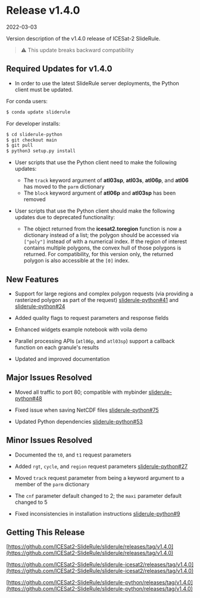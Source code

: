# Release v1.4.0

2022-03-03

Version description of the v1.4.0 release of ICESat-2 SlideRule.

> :warning: This update breaks backward compatibility

## Required Updates for v1.4.0

* In order to use the latest SlideRule server deployments, the Python client must be updated.

For conda users:
```bash
$ conda update sliderule
```

For developer installs:
```bash
$ cd sliderule-python
$ git checkout main
$ git pull
$ python3 setup.py install
```

* User scripts that use the Python client need to make the following updates:
  - The `track` keyword argument of **atl03sp**, **atl03s**, **atl06p**, and **atl06** has moved to the `parm` dictionary
  - The `block` keyword argument of **atl06p** and **atl03sp** has been removed

* User scripts that use the Python client should make the following updates due to deprecated functionality:
  - The object returned from the **icesat2.toregion** function is now a dictionary instead of a list;  the polygon should be accessed via `["poly"]` instead of with a numerical index.  If the region of interest contains multiple polygons, the convex hull of those polygons is returned.  For compatibility, for this version only, the returned polygon is also accessible at the `[0]` index.


## New Features

- Support for large regions and complex polygon requests (via providing a rasterized polygon as part of the request) [sliderule-python#41](https://github.com/ICESat2-SlideRule/sliderule-python/issues/41) and [sliderule-python#24](https://github.com/ICESat2-SlideRule/sliderule-python/issues/24)

- Added quality flags to request parameters and response fields

- Enhanced widgets example notebook with voila demo

- Parallel processing APIs (`atl06p`, and `atl03sp`) support a callback function on each granule's results

- Updated and improved documentation


## Major Issues Resolved

- Moved all traffic to port 80; compatible with mybinder [sliderule-python#48](https://github.com/ICESat2-SlideRule/sliderule-python/issues/48)

- Fixed issue when saving NetCDF files [sliderule-python#75](https://github.com/ICESat2-SlideRule/sliderule-python/issues/75)

- Updated Python dependencies [sliderule-python#53](https://github.com/ICESat2-SlideRule/sliderule-python/issues/53)


## Minor Issues Resolved

- Documented the `t0`, and `t1` request parameters

- Added `rgt`, `cycle`, and `region` request parameters [sliderule-python#27](https://github.com/ICESat2-SlideRule/sliderule-python/issues/27)

- Moved `track` request parameter from being a keyword argument to a member of the `parm` dictionary

- The `cnf` parameter default changed to 2; the `maxi` parameter default changed to 5

- Fixed inconsistencies in installation instructions [sliderule-python#9](https://github.com/ICESat2-SlideRule/sliderule-python/issues/9)


## Getting This Release

[https://github.com/ICESat2-SlideRule/sliderule/releases/tag/v1.4.0](https://github.com/ICESat2-SlideRule/sliderule/releases/tag/v1.4.0)

[https://github.com/ICESat2-SlideRule/sliderule-icesat2/releases/tag/v1.4.0](https://github.com/ICESat2-SlideRule/sliderule-icesat2/releases/tag/v1.4.0)

[https://github.com/ICESat2-SlideRule/sliderule-python/releases/tag/v1.4.0](https://github.com/ICESat2-SlideRule/sliderule-python/releases/tag/v1.4.0)

